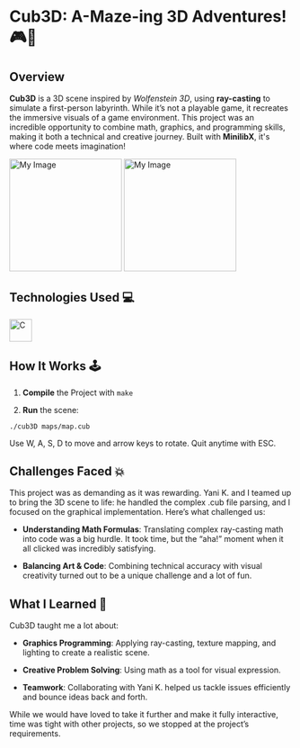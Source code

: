 # Cub3D: A-Maze-ing 3D Adventures! 🎮🌌

## Overview
**Cub3D** is a 3D scene inspired by *Wolfenstein 3D*, using **ray-casting** to simulate a first-person labyrinth. 
While it’s not a playable game, it recreates the immersive visuals of a game environment. 
This project was an incredible opportunity to combine math, graphics, and programming skills, making it both a technical and creative journey. 
Built with **MinilibX**, it's where code meets imagination!

<img src="screenshots/Capture d'écran 2024-10-25 162138.png" alt="My Image" height="200"/> <img src="screenshots/Capture d'écran 2024-10-25 161835.png" alt="My Image" height="200"/> 

## Technologies Used 💻
<img src="https://cdn.worldvectorlogo.com/logos/c-1.svg" alt="C" width="40" height="40"/>

## How It Works 🕹️
1. **Compile** the Project with `make`  

2. **Run** the scene:
  ```
  ./cub3D maps/map.cub
  ```

Use W, A, S, D to move and arrow keys to rotate. Quit anytime with ESC.

## Challenges Faced 💥
This project was as demanding as it was rewarding. Yani K. and I teamed up to bring the 3D scene to life: he handled the complex .cub file parsing, and I focused on the graphical implementation. 
Here’s what challenged us:

- **Understanding Math Formulas**: Translating complex ray-casting math into code was a big hurdle. It took time, but the “aha!” moment when it all clicked was incredibly satisfying.   

- **Balancing Art & Code**: Combining technical accuracy with visual creativity turned out to be a unique challenge and a lot of fun.  

## What I Learned 🌱
Cub3D taught me a lot about:

- **Graphics Programming**: Applying ray-casting, texture mapping, and lighting to create a realistic scene.  

- **Creative Problem Solving**: Using math as a tool for visual expression.

- **Teamwork**: Collaborating with Yani K. helped us tackle issues efficiently and bounce ideas back and forth.  

While we would have loved to take it further and make it fully interactive, time was tight with other projects, so we stopped at the project’s requirements.
